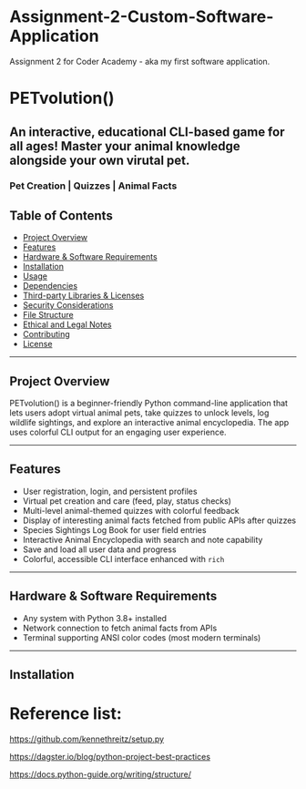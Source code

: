# Assignment-2-Custom-Software-Application
Assignment 2 for Coder Academy - aka my first software application.

# PETvolution()
## An interactive, educational CLI-based game for all ages! Master your animal knowledge alongside your own virutal pet.
### Pet Creation | Quizzes | Animal Facts


## Table of Contents

- [Project Overview](#project-overview)  
- [Features](#features)  
- [Hardware & Software Requirements](#hardware--software-requirements)  
- [Installation](#installation)  
- [Usage](#usage)  
- [Dependencies](#dependencies)  
- [Third-party Libraries & Licenses](#third-party-libraries--licenses)  
- [Security Considerations](#security-considerations)  
- [File Structure](#file-structure)  
- [Ethical and Legal Notes](#ethical-and-legal-notes)  
- [Contributing](#contributing)  
- [License](#license)  

---

## Project Overview

PETvolution() is a beginner-friendly Python command-line application that lets users adopt virtual animal pets, take quizzes to unlock levels, log wildlife sightings, and explore an interactive animal encyclopedia. The app uses colorful CLI output for an engaging user experience.

---

## Features

- User registration, login, and persistent profiles  
- Virtual pet creation and care (feed, play, status checks)  
- Multi-level animal-themed quizzes with colorful feedback  
- Display of interesting animal facts fetched from public APIs after quizzes  
- Species Sightings Log Book for user field entries  
- Interactive Animal Encyclopedia with search and note capability  
- Save and load all user data and progress  
- Colorful, accessible CLI interface enhanced with `rich`  

---

## Hardware & Software Requirements

- Any system with Python 3.8+ installed  
- Network connection to fetch animal facts from APIs  
- Terminal supporting ANSI color codes (most modern terminals)  

---

## Installation












# Reference list:


https://github.com/kennethreitz/setup.py

https://dagster.io/blog/python-project-best-practices

https://docs.python-guide.org/writing/structure/

